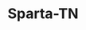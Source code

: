 ---
title: Sparta-TN
slug: sparta-tn
f_state:
- cms/state/tennessee.md
f_locations:
- cms/payday-loan/cash-express-llc-7502.md
- cms/payday-loan/cash-now-advance-8097.md
- cms/payday-loan/cash-out-8185.md
- cms/payday-loan/cash-today-8781.md
- cms/payday-loan/cash-today-3-8804.md
- cms/payday-loan/check-into-cash-12409.md
- cms/payday-loan/check-into-cash-12453.md
- cms/payday-loan/check-into-cash-of-tennesee-13596.md
- cms/payday-loan/checks-to-cash-14706.md
- cms/payday-loan/checks-to-cash-14709.md
- cms/payday-loan/discount-cash-to-go-15890.md
- cms/payday-loan/fast-cash-check-advance-17688.md
- cms/payday-loan/fast-cash-check-advance-titl-17690.md
- cms/payday-loan/middle-tennessee-cash-advance-20861.md
- cms/payday-loan/middle-tennessee-cash-advance-20865.md
updated-on: '2024-05-30T13:41:28.615Z'
created-on: '2024-05-30T13:41:28.615Z'
published-on: '2024-05-30T13:54:32.469Z'
f_city: Sparta
layout: '[city].html'
tags: city
---